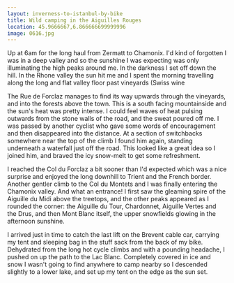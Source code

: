 ```yaml
---
layout: inverness-to-istanbul-by-bike
title: Wild camping in the Aiguilles Rouges
location: 45.9666667,6.866666699999996
image: 0616.jpg
---
```

Up at 6am for the long haul from Zermatt to Chamonix. I'd kind of forgotten I was in a deep valley and so the sunshine I was expecting was only illuminating the high peaks around me. In the darkness I set off down the hill. In the Rhone valley the sun hit me and I spent the morning travelling along the long and flat valley floor past vineyards (Swiss wine

The Rue de Forclaz manages to find its way upwards through the vineyards, and into the forests above the town. This is a south facing mountainside and the sun's heat was pretty intense. I could feel waves of heat pulsing outwards from the stone walls of the road, and the sweat poured off me. I was passed by another cyclist who gave some words of encouragement and then disappeared into the distance. At a section of switchbacks somewhere near the top of the climb I found him again, standing underneath a waterfall just off the road. This looked like a great idea so I joined him, and braved the icy snow-melt to get some refreshment.

I reached the Col du Forclaz a bit sooner than I'd expected which was a nice surprise and enjoyed the long downhill to Trient and the French border. Another gentler climb to the Col du Montets and I was finally entering the Chamonix valley. And what an entrance! I first saw the gleaming spire of the Aiguille du Midi above the treetops, and the other peaks appeared as I rounded the corner: the Aiguille du Tour, Chardonnet, Aiguille Vertes and the Drus, and then Mont Blanc itself, the upper snowfields glowing in the afternoon sunshine.

I arrived just in time to catch the last lift on the Brevent cable car, carrying my tent and sleeping bag in the stuff sack from the back of my bike. Dehydrated from the long hot cycle climbs and with a pounding headache, I pushed on up the path to the Lac Blanc. Completely covered in ice and snow I wasn't going to find anywhere to camp nearby so I descended slightly to a lower lake, and set up my tent on the edge as the sun set.